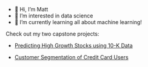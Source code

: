 - 👋 Hi, I’m Matt
- 👀 I’m interested in data science
- 🌱 I’m currently learning all about machine learning!

Check out my two capstone projects:

- [Predicting High Growth Stocks using 10-K Data](https://github.com/mhahm/Predicting-High-Growth-Stocks)

- [Customer Segmentation of Credit Card Users](https://github.com/mhahm/Credit-Card-User-Segmentation)


<!---
mhahm/mhahm is a ✨ special ✨ repository because its `README.md` (this file) appears on your GitHub profile.
You can click the Preview link to take a look at your changes.
--->

